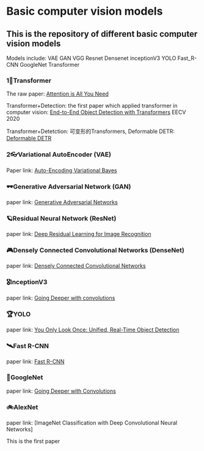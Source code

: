 # Basic computer vision models

## This is the repository of different basic computer vision models

Models include: VAE GAN VGG Resnet Densenet inceptionV3 YOLO Fast_R-CNN GoogleNet Transformer

### 1🚀Transformer 

The raw paper: [Attention is All You Need](https://arxiv.org/abs/1706.03762)

Transformer+Detection: the first paper which applied transformer in computer vision: [End-to-End Object Detection with Transformers](https://arxiv.org/abs/2005.12872) EECV 2020 

Transformer+Detetction: 可变形的Transformers, Deformable DETR: [Deformable DETR](https://arxiv.org/pdf/2010.04159.pdf)




### 2👓Variational AutoEncoder (VAE)

Paper link: [Auto-Encoding Variational Bayes](https://arxiv.org/abs/1312.6114)

### 🕶Generative Adversarial Network (GAN)

paper link: [Generative Adversarial Networks](https://arxiv.org/abs/1406.2661)

### 🪐Residual Neural Network (ResNet)

paper link: [Deep Residual Learning for Image Recognition](https://arxiv.org/abs/1512.03385)

### 🎮Densely Connected Convolutional Networks (DenseNet)

paper link: [Densely Connected Convolutional Networks](https://arxiv.org/abs/1608.06993)

### 🎖InceptionV3

paper link: [Going Deeper with convolutions](https://static.googleusercontent.com/media/research.google.com/en//pubs/archive/43022.pdf)

### 🏆YOLO

paper link: [You Only Look Once: Unified, Real-Time Object Detection](https://arxiv.org/abs/1506.02640)

### 🛰Fast R-CNN

paper link: [Fast R-CNN](https://arxiv.org/pdf/1504.08083.pdf)

### 🚄GoogleNet

paper link: [Going Deeper with Convolutions](https://arxiv.org/abs/1409.4842)

 ### 🚲AlexNet
 
 paper link: [ImageNet Classification with Deep Convolutional Neural Networks]
 
 This is the first paper 




